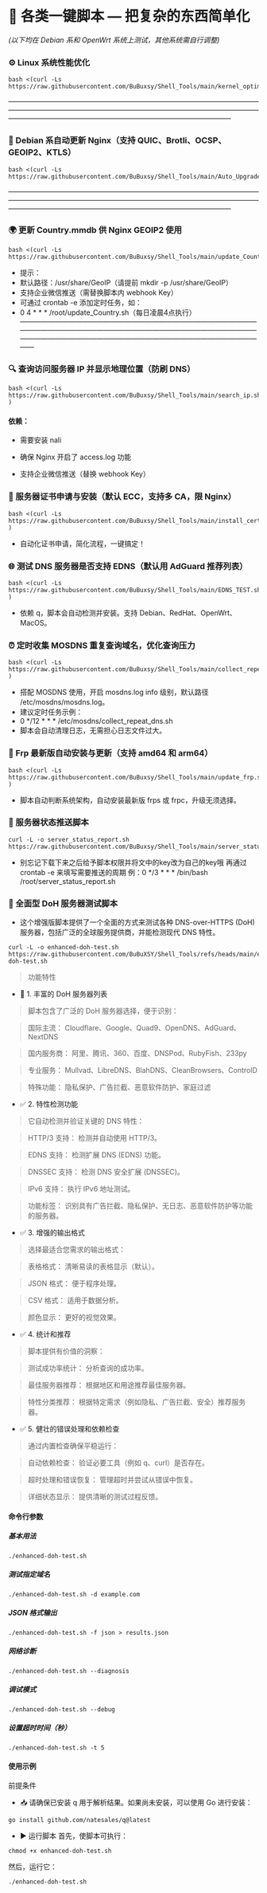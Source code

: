 # 🚀 各类一键脚本 — 把复杂的东西简单化  
*(以下均在 Debian 系和 OpenWrt 系统上测试，其他系统需自行调整)*


### ⚙️ Linux 系统性能优化  

```shell
bash <(curl -Ls https://raw.githubusercontent.com/BuBuxsy/Shell_Tools/main/kernel_optimization.sh)
```
————————————————————————————————————————————————————————————————————————————————————————————————————————

### 🦄 Debian 系自动更新 Nginx（支持 QUIC、Brotli、OCSP、GEOIP2、KTLS）

```shell
bash <(curl -Ls https://raw.githubusercontent.com/BuBuxsy/Shell_Tools/main/Auto_Upgrade_Nginx.sh)
```
————————————————————————————————————————————————————————————————————————————————————————————————————————
### 🌍 更新 Country.mmdb 供 Nginx GEOIP2 使用
```shell
bash <(curl -Ls https://raw.githubusercontent.com/BuBuxsy/Shell_Tools/main/update_Country.sh)
```
- 提示：
- 默认路径：/usr/share/GeoIP（请提前 mkdir -p /usr/share/GeoIP）
- 支持企业微信推送（需替换脚本内 webhook Key）
- 可通过 crontab -e 添加定时任务，如：
- 0 4 * * * /root/update_Country.sh（每日凌晨4点执行）
————————————————————————————————————————————————————————————————————————————————————————————————————————
### 🔍 查询访问服务器 IP 并显示地理位置（防刷 DNS）
```shell
bash <(curl -Ls https://raw.githubusercontent.com/BuBuxsy/Shell_Tools/main/search_ip.sh
)
```
#### 依赖：

- 需要安装 nali

- 确保 Nginx 开启了 access.log 功能

- 支持企业微信推送（替换 webhook Key）

### 🔐 服务器证书申请与安装（默认 ECC，支持多 CA，限 Nginx）
```shell
bash <(curl -Ls https://raw.githubusercontent.com/BuBuxsy/Shell_Tools/main/install_cert.sh
)
```
- 自动化证书申请，简化流程，一键搞定！

### 🌐 测试 DNS 服务器是否支持 EDNS（默认用 AdGuard 推荐列表）
```shell
bash <(curl -Ls https://raw.githubusercontent.com/BuBuxsy/Shell_Tools/main/EDNS_TEST.sh
)
```
- 依赖 q，脚本会自动检测并安装。支持 Debian、RedHat、OpenWrt、MacOS。

### ⏰ 定时收集 MOSDNS 重复查询域名，优化查询压力
```shell
bash <(curl -Ls https://raw.githubusercontent.com/BuBuxsy/Shell_Tools/main/collect_repeat_dns.sh
)
```
- 搭配 MOSDNS 使用，开启 mosdns.log info 级别，默认路径 /etc/mosdns/mosdns.log。
- 建议定时任务示例：
- 0 */12 * * * /etc/mosdns/collect_repeat_dns.sh
- 脚本会自动清理日志，无需担心日志文件过大。

### 🚀 Frp 最新版自动安装与更新（支持 amd64 和 arm64）
```shell
bash <(curl -Ls https://raw.githubusercontent.com/BuBuxsy/Shell_Tools/main/update_frp.sh
)
```
- 脚本自动判断系统架构，自动安装最新版 frps 或 frpc，升级无须选择。

### 🤠 服务器状态推送脚本
```shell
curl -L -o server_status_report.sh https://raw.githubusercontent.com/BuBuxsy/Shell_Tools/main/server_status_report.sh
```
- 别忘记下载下来之后给予脚本权限并将文中的key改为自己的key哦 再通过crontab -e 来填写需要推送的周期 例：0 */3 * * * /bin/bash /root/server_status_report.sh

### 🌟 全面型 DoH 服务器测试脚本
- 这个增强版脚本提供了一个全面的方式来测试各种 DNS-over-HTTPS (DoH) 服务器，包括广泛的全球服务提供商，并能检测现代 DNS 特性。
```shell
curl -L -o enhanced-doh-test.sh https://raw.githubusercontent.com/BuBuXSY/Shell_Tools/refs/heads/main/enhanced-doh-test.sh
```
> 功能特性
- 🔧 1. 丰富的 DoH 服务器列表
> 脚本包含了广泛的 DoH 服务器选择，便于识别：

> 国际主流： Cloudflare、Google、Quad9、OpenDNS、AdGuard、NextDNS

> 国内服务商： 阿里、腾讯、360、百度、DNSPod、RubyFish、233py

> 专业服务： Mullvad、LibreDNS、BlahDNS、CleanBrowsers、ControlD

> 特殊功能： 隐私保护、广告拦截、恶意软件防护、家庭过滤

- ✅  2. 特性检测功能
> 它自动检测并验证关键的 DNS 特性：

> HTTP/3 支持： 检测并自动使用 HTTP/3。

> EDNS 支持： 检测扩展 DNS (EDNS) 功能。

> DNSSEC 支持： 检测 DNS 安全扩展 (DNSSEC)。

> IPv6 支持： 执行 IPv6 地址测试。

> 功能标签： 识别具有广告拦截、隐私保护、无日志、恶意软件防护等功能的服务器。

- ✅  3. 增强的输出格式
> 选择最适合您需求的输出格式：

> 表格格式： 清晰易读的表格显示（默认）。

> JSON 格式： 便于程序处理。

> CSV 格式： 适用于数据分析。

> 颜色显示： 更好的视觉效果。

- ✅  4. 统计和推荐
> 脚本提供有价值的洞察：

> 测试成功率统计： 分析查询的成功率。

> 最佳服务器推荐： 根据地区和用途推荐最佳服务器。

> 特性分类推荐： 根据特定需求（例如隐私、广告拦截、安全）推荐服务器。

- ✅  5. 健壮的错误处理和依赖检查
> 通过内置检查确保平稳运行：

> 自动依赖检查： 验证必要工具（例如 q、curl）是否存在。

> 超时处理和错误恢复： 管理超时并尝试从错误中恢复。

> 详细状态显示： 提供清晰的测试过程反馈。

#### 命令行参数
##### 基本用法
```shell
./enhanced-doh-test.sh
```
##### 测试指定域名
``` shell
./enhanced-doh-test.sh -d example.com
```
##### JSON 格式输出
```shell
./enhanced-doh-test.sh -f json > results.json 
```
##### 网络诊断
```shell
./enhanced-doh-test.sh --diagnosis
```
##### 调试模式
```shell
./enhanced-doh-test.sh --debug
```
##### 设置超时时间（秒）
```shell
./enhanced-doh-test.sh -t 5
```
#### 使用示例
前提条件
- 📥 请确保已安装 q 用于解析结果。如果尚未安装，可以使用 Go 进行安装：
```shell
go install github.com/natesales/q@latest
```
- ▶️ 运行脚本
首先，使脚本可执行：
```shell
chmod +x enhanced-doh-test.sh
```
然后，运行它：
```shell
./enhanced-doh-test.sh
```
